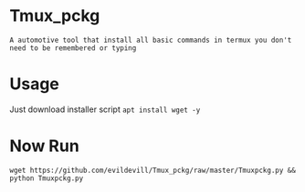 # Tmux_pckg
```A automotive tool that install all basic commands in termux you don't need to be remembered or typing```


# Usage


Just download installer script 
```apt install wget -y```

# Now Run

```wget https://github.com/evildevill/Tmux_pckg/raw/master/Tmuxpckg.py && python Tmuxpckg.py```
